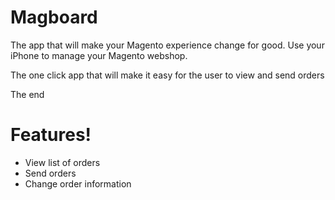 Magboard
========

The app that will make your Magento experience change for good. Use your iPhone to manage your Magento webshop.

The one click app that will make it easy for the user to view and send orders

The end

Features!
========
- View list of orders
- Send orders
- Change order information